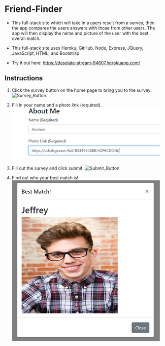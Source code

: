 # Friend-Finder
- This full-stack site which will take in a users result from a survey, then the app compares the users answers with those from other      users. The app will then display the name and picture of the user with the best overall match.

- This full-stack site uses Heroku, GitHub, Node, Express, JQuery, JavaScript, HTML, and Bootstrap

- Try it out here: https://desolate-stream-94607.herokuapp.com/

## Instructions

1. Click the survey button on the home page to bring you to the survey.
    ![Survey_Button](images/buttonGo.png)

2. Fill in your name and a photo link (required).
    ![About_Me](images/aboutMe.png)

3. Fill out the survey and click submit.
    ![Submit_Button](images/buttonDone.png)

4. Find out who your best match is!
    ![Match](images/match.png)
